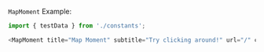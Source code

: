`MapMoment` Example:

```js
import { testData } from './constants';

<MapMoment title="Map Moment" subtitle="Try clicking around!" url="/" color={{background:'#24231c', text:'#ffe3fd'}} data={testData} />
```
